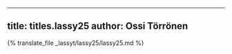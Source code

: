 
---
title: titles.lassy25
author: Ossi Törrönen
---
{% translate_file _lassyt/lassy25/lassy25.md %}